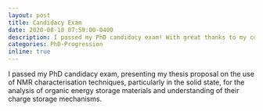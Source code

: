 ```yaml
---
layout: post
title: Candidacy Exam
date: 2020-08-10 07:59:00-0400
description: I passed my PhD candidacy exam! With great thanks to my committee, Prof. Alex Couzis, Prof. Ruth Stark, Prof. George John, Prof. Elizabeth Biddinger, and my advisor Prof. Robert Messinger.
categories: PhD-Progression
inline: true
---
```


I passed my PhD candidacy exam, presenting my thesis proposal on the use of NMR characterisation techniques, particularly in the solid state, for the analysis of organic energy storage materials and understanding of their charge storage mechanisms.

